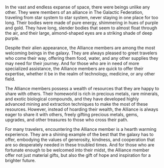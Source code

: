 In the vast and endless expanse of space, there were beings unlike any other. They were members of an alliance in The Galactic Federation, traveling from star system to star system, never staying in one place for too long. Their bodies were made of pure energy, shimmering in hues of purple and gold. They have long, slender bodies that seem to almost float through the air, and their large, almond-shaped eyes are a striking shade of deep purple.

Despite their alien appearance, the Alliance members are among the most welcoming beings in the galaxy. They are always pleased to greet travelers who come their way, offering them food, water, and any other supplies they may need for their journey. And for those who are in need of more specialized assistance, the Alliance members are quick to offer their expertise, whether it be in the realm of technology, medicine, or any other field.

The Alliance members possess a wealth of resources that they are happy to share with others. Their homeworld is rich in precious metals, rare minerals, and exotic biological compounds, and they have developed highly advanced mining and extraction techniques to make the most of these resources. However, instead of hoarding their wealth, the Alliance is always eager to share it with others, freely gifting precious metals, gems, upgrades, and other treasures to those who cross their path.

For many travelers, encountering the Alliance member is a hearth warming experience. They are a shining example of the best that the galaxy has to offer, embodying the values of generosity, kindness, and cooperation that are so desperately needed in these troubled times. And for those who are fortunate enough to be welcomed into their midst, the Alliance member offer not just material gifts, but also the gift of hope and inspiration for a brighter future.
